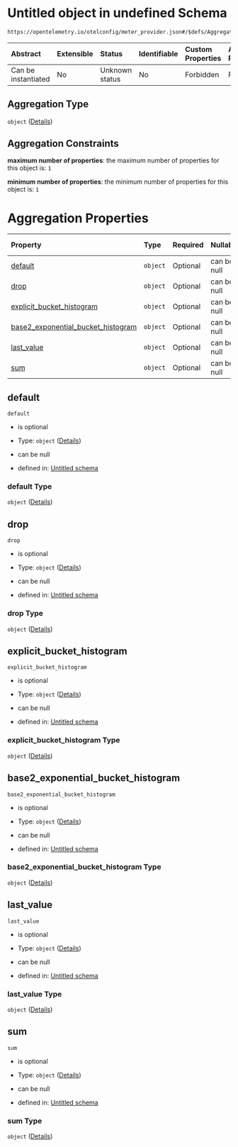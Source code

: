 # Untitled object in undefined Schema

```txt
https://opentelemetry.io/otelconfig/meter_provider.json#/$defs/Aggregation
```



| Abstract            | Extensible | Status         | Identifiable | Custom Properties | Additional Properties | Access Restrictions | Defined In                                                                     |
| :------------------ | :--------- | :------------- | :----------- | :---------------- | :-------------------- | :------------------ | :----------------------------------------------------------------------------- |
| Can be instantiated | No         | Unknown status | No           | Forbidden         | Forbidden             | none                | [meter\_provider.json\*](../schema/meter_provider.json "open original schema") |

## Aggregation Type

`object` ([Details](meter_provider-defs-aggregation.md))

## Aggregation Constraints

**maximum number of properties**: the maximum number of properties for this object is: `1`

**minimum number of properties**: the minimum number of properties for this object is: `1`

# Aggregation Properties

| Property                                                                     | Type     | Required | Nullable    | Defined by                                                                                                                                                                                                      |
| :--------------------------------------------------------------------------- | :------- | :------- | :---------- | :-------------------------------------------------------------------------------------------------------------------------------------------------------------------------------------------------------------- |
| [default](#default)                                                          | `object` | Optional | can be null | [Untitled schema](meter_provider-defs-aggregation-properties-default.md "https://opentelemetry.io/otelconfig/meter_provider.json#/$defs/Aggregation/properties/default")                                        |
| [drop](#drop)                                                                | `object` | Optional | can be null | [Untitled schema](meter_provider-defs-aggregation-properties-drop.md "https://opentelemetry.io/otelconfig/meter_provider.json#/$defs/Aggregation/properties/drop")                                              |
| [explicit\_bucket\_histogram](#explicit_bucket_histogram)                    | `object` | Optional | can be null | [Untitled schema](meter_provider-defs-explicitbuckethistogramaggregation.md "https://opentelemetry.io/otelconfig/meter_provider.json#/$defs/Aggregation/properties/explicit_bucket_histogram")                  |
| [base2\_exponential\_bucket\_histogram](#base2_exponential_bucket_histogram) | `object` | Optional | can be null | [Untitled schema](meter_provider-defs-base2exponentialbuckethistogramaggregation.md "https://opentelemetry.io/otelconfig/meter_provider.json#/$defs/Aggregation/properties/base2_exponential_bucket_histogram") |
| [last\_value](#last_value)                                                   | `object` | Optional | can be null | [Untitled schema](meter_provider-defs-aggregation-properties-last_value.md "https://opentelemetry.io/otelconfig/meter_provider.json#/$defs/Aggregation/properties/last_value")                                  |
| [sum](#sum)                                                                  | `object` | Optional | can be null | [Untitled schema](meter_provider-defs-aggregation-properties-sum.md "https://opentelemetry.io/otelconfig/meter_provider.json#/$defs/Aggregation/properties/sum")                                                |

## default



`default`

* is optional

* Type: `object` ([Details](meter_provider-defs-aggregation-properties-default.md))

* can be null

* defined in: [Untitled schema](meter_provider-defs-aggregation-properties-default.md "https://opentelemetry.io/otelconfig/meter_provider.json#/$defs/Aggregation/properties/default")

### default Type

`object` ([Details](meter_provider-defs-aggregation-properties-default.md))

## drop



`drop`

* is optional

* Type: `object` ([Details](meter_provider-defs-aggregation-properties-drop.md))

* can be null

* defined in: [Untitled schema](meter_provider-defs-aggregation-properties-drop.md "https://opentelemetry.io/otelconfig/meter_provider.json#/$defs/Aggregation/properties/drop")

### drop Type

`object` ([Details](meter_provider-defs-aggregation-properties-drop.md))

## explicit\_bucket\_histogram



`explicit_bucket_histogram`

* is optional

* Type: `object` ([Details](meter_provider-defs-explicitbuckethistogramaggregation.md))

* can be null

* defined in: [Untitled schema](meter_provider-defs-explicitbuckethistogramaggregation.md "https://opentelemetry.io/otelconfig/meter_provider.json#/$defs/Aggregation/properties/explicit_bucket_histogram")

### explicit\_bucket\_histogram Type

`object` ([Details](meter_provider-defs-explicitbuckethistogramaggregation.md))

## base2\_exponential\_bucket\_histogram



`base2_exponential_bucket_histogram`

* is optional

* Type: `object` ([Details](meter_provider-defs-base2exponentialbuckethistogramaggregation.md))

* can be null

* defined in: [Untitled schema](meter_provider-defs-base2exponentialbuckethistogramaggregation.md "https://opentelemetry.io/otelconfig/meter_provider.json#/$defs/Aggregation/properties/base2_exponential_bucket_histogram")

### base2\_exponential\_bucket\_histogram Type

`object` ([Details](meter_provider-defs-base2exponentialbuckethistogramaggregation.md))

## last\_value



`last_value`

* is optional

* Type: `object` ([Details](meter_provider-defs-aggregation-properties-last_value.md))

* can be null

* defined in: [Untitled schema](meter_provider-defs-aggregation-properties-last_value.md "https://opentelemetry.io/otelconfig/meter_provider.json#/$defs/Aggregation/properties/last_value")

### last\_value Type

`object` ([Details](meter_provider-defs-aggregation-properties-last_value.md))

## sum



`sum`

* is optional

* Type: `object` ([Details](meter_provider-defs-aggregation-properties-sum.md))

* can be null

* defined in: [Untitled schema](meter_provider-defs-aggregation-properties-sum.md "https://opentelemetry.io/otelconfig/meter_provider.json#/$defs/Aggregation/properties/sum")

### sum Type

`object` ([Details](meter_provider-defs-aggregation-properties-sum.md))
